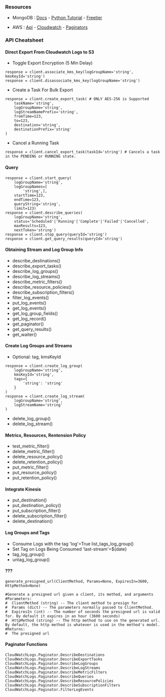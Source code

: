 ### Resources

- MongoDB : [Docs](https://docs.mongodb.com/manual/) -  [Python Tutorial](https://docs.mongodb.com/manual/tutorial/getting-started/)  -  [Freetier](https://docs.mongodb.com/manual/tutorial/atlas-free-tier-setup/#create-free-tier-manual)

- AWS : [Api](https://boto3.amazonaws.com/v1/documentation/api/latest/index.html?id=docs_gateway) - [Cloudwatch](https://boto3.amazonaws.com/v1/documentation/api/latest/reference/services/logs.html) - [Paginators](https://boto3.amazonaws.com/v1/documentation/api/latest/reference/services/logs.html#paginators)

### API Cheatsheet

#### Direct Export From Cloudwatch Logs to S3

- Toggle Export Encryption (5 Min Delay)
```
response = client.associate_kms_key(logGroupName='string', kmsKeyId='string')
response = client.disassociate_kms_key(logGroupName='string')
```
- Create a Task For Bulk Export
```
response = client.create_export_task( # ONLY AES-256 is Supported
    taskName='string',
    logGroupName='string',
    logStreamNamePrefix='string',
    fromTime=123,
    to=123,
    destination='string',
    destinationPrefix='string'
)
```
- Cancel a Running Task
```
response = client.cancel_export_task(taskId='string') # Cancels a task in the PENDING or RUNNING state.
```

#### Query
```
response = client.start_query(
    logGroupName='string',
    logGroupNames=[
        'string',],
    startTime=123,
    endTime=123,
    queryString='string',
    limit=123)
response = client.describe_queries(
    logGroupName='string',
    status='Scheduled'|'Running'|'Complete'|'Failed'|'Cancelled',
    maxResults=123,
    nextToken='string')
response = client.stop_query(queryId='string')
response = client.get_query_results(queryId='string')
```

#### Obtaining Stream and Log Group Info

- describe_destinations()
- describe_export_tasks()
- describe_log_groups()
- describe_log_streams()
- describe_metric_filters()
- describe_resource_policies()
- describe_subscription_filters()
- filter_log_events()
- put_log_events()
- get_log_events()
- get_log_group_fields()
- get_log_record()
- get_paginator()
- get_query_results()
- get_waiter()


#### Create Log Groups and Streams
- Optional: tag, kmsKeyId
```
response = client.create_log_group(
    logGroupName='string',
    kmsKeyId='string',
    tags={
        'string': 'string'
    }
)
response = client.create_log_stream(
    logGroupName='string',
    logStreamName='string'
)
```
- delete_log_group()
- delete_log_stream()

#### Metrics, Resources, Rentension Policy
- test_metric_filter()
- delete_metric_filter()
- delete_resource_policy()
- delete_retention_policy()
- put_metric_filter()
- put_resource_policy()
- put_retention_policy()

#### Integrate Kinesis
- put_destination()
- put_destination_policy()
- put_subscription_filter()
- delete_subscription_filter()
- delete_destination()

#### Log Groups and Tags

- Consume Logs with the tag 'log'=True
list_tags_log_group()
- Set Tag on Logs Being Consumed  'last-stream'=${date}
- tag_log_group()
- untag_log_group()

#### ???
```
generate_presigned_url(ClientMethod, Params=None, ExpiresIn=3600, HttpMethod=None)

#Generate a presigned url given a client, its method, and arguments
#Parameters:
#  ClientMethod (string) -- The client method to presign for
#  Params (dict) -- The parameters normally passed to ClientMethod.
#  ExpiresIn (int) -- The number of seconds the presigned url is valid for. By default it expires in an hour (3600 seconds)
#  HttpMethod (string) -- The http method to use on the generated url. By default, the http method is whatever is used in the method's model.
#Returns:
#  The presigned url
```
#### Paginator Functions
```
CloudWatchLogs.Paginator.DescribeDestinations
CloudWatchLogs.Paginator.DescribeExportTasks
CloudWatchLogs.Paginator.DescribeLogGroups
CloudWatchLogs.Paginator.DescribeLogStreams
CloudWatchLogs.Paginator.DescribeMetricFilters
CloudWatchLogs.Paginator.DescribeQueries
CloudWatchLogs.Paginator.DescribeResourcePolicies
CloudWatchLogs.Paginator.DescribeSubscriptionFilters
CloudWatchLogs.Paginator.FilterLogEvents
```


